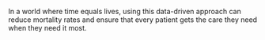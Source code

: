 In a world where time equals lives, using this data-driven approach can reduce mortality rates and ensure that every patient gets the care they need when they need it most.
